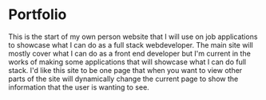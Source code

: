 # Portfolio

This is the start of my own person website that I will use on job applications to showcase what I can do as a full stack webdeveloper. The main site will mostly cover what I can do as a front end developer but I'm current in the works of making some applications that will showcase what I can do full stack. I'd like this site to be one page that when you want to view other parts of the site will dynamically change the current page to show the information that the user is wanting to see.

